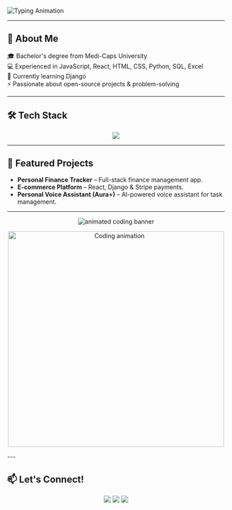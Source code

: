 ![Typing Animation](https://readme-typing-svg.demolab.com?font=Fira+Code&pause=1000&color=FF4ECD&center=true&vCenter=true&width=500&lines=Hey!+I'm+Naman+Bagrecha+💻;Full+Stack+Developer;Tech+Enthusiast;Open+Source+Contributor)


---

## 🚀 About Me
🎓 Bachelor's degree from Medi-Caps University  
💻 Experienced in JavaScript, React, HTML, CSS, Python, SQL, Excel  
🌱 Currently learning Django  
⚡ Passionate about open-source projects & problem-solving  

---

## 🛠️ Tech Stack

<p align="center">
  <img src="https://skillicons.dev/icons?i=html,css,js,react,tailwind,python,django,fastapi,mongodb,git,github,docker,aws,postman" />
</p>


---

## 📌 Featured Projects
- **Personal Finance Tracker** – Full-stack finance management app.  
- **E-commerce Platform** – React, Django & Stripe payments.  
- **Personal Voice Assistant (Aura+)** – AI-powered voice assistant for task management.  

---
<p align="center">
  <img src="https://raw.githubusercontent.com/BrunnerLivio/brunnerlivio/master/images/marquee.svg" alt="animated coding banner" />
</p>

<p align="center">
  <img src="https://media.giphy.com/media/qgQUggAC3Pfv687qPC/giphy.gif" width="500" alt="Coding animation" />
</p>
---

## 📫 Let's Connect!
<p align="center">
  <a href="https://www.linkedin.com/in/naman-bagrecha-860624259"><img src="https://img.shields.io/badge/LinkedIn-0077B5.svg?&style=for-the-badge&logo=linkedin&logoColor=white" /></a>
  <a href="https://YOUR-PORTFOLIO.com"><img src="https://img.shields.io/badge/Portfolio-FF7139.svg?&style=for-the-badge&logo=Firefox&logoColor=white" /></a>
  <a href="Namanbagrecha007@gmail.com"><img src="https://img.shields.io/badge/Email-D14836.svg?&style=for-the-badge&logo=gmail&logoColor=white" /></a>
</p>
